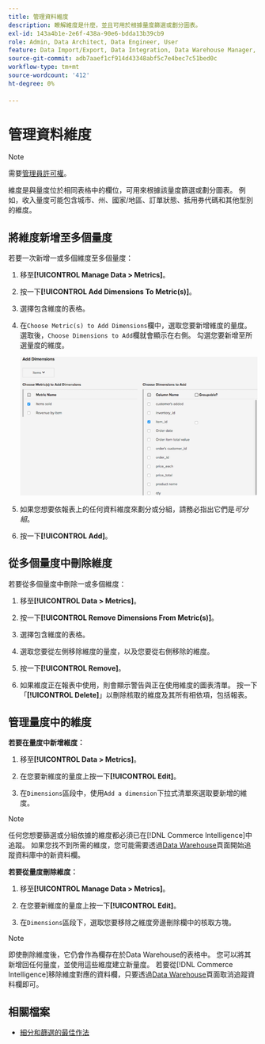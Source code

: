 ```yaml
---
title: 管理資料維度
description: 瞭解維度是什麼，並且可用於根據量度篩選或劃分圖表。
exl-id: 143a4b1e-2e6f-438a-90e6-bdda13b39cb9
role: Admin, Data Architect, Data Engineer, User
feature: Data Import/Export, Data Integration, Data Warehouse Manager, Commerce Tables
source-git-commit: adb7aaef1cf914d43348abf5c7e4bec7c51bed0c
workflow-type: tm+mt
source-wordcount: '412'
ht-degree: 0%

---
```


# 管理資料維度

>[!NOTE]
>
>需要[管理員許可權](../../administrator/user-management/user-management.md)。

維度是與量度位於相同表格中的欄位，可用來根據該量度篩選或劃分圖表。 例如，收入量度可能包含城市、州、國家/地區、訂單狀態、抵用券代碼和其他型別的維度。

## 將維度新增至多個量度

若要一次新增一或多個維度至多個量度：

1. 移至&#x200B;**[!UICONTROL Manage Data > Metrics]**。

1. 按一下&#x200B;**[!UICONTROL Add Dimensions To Metric(s)]**。

1. 選擇包含維度的表格。

1. 在`Choose Metric(s) to Add Dimensions`欄中，選取您要新增維度的量度。 選取後，`Choose Dimensions to Add`欄就會顯示在右側。 勾選您要新增至所選量度的維度。

   ![](../../assets/Add_Dimensions.png)

1. 如果您想要依報表上的任何資料維度來劃分或分組，請務必指出它們是&#x200B;_可分組_。

1. 按一下&#x200B;**[!UICONTROL Add]**。

## 從多個量度中刪除維度

若要從多個量度中刪除一或多個維度：

1. 移至&#x200B;**[!UICONTROL Data > Metrics]**。

1. 按一下&#x200B;**[!UICONTROL Remove Dimensions From Metric(s)]**。

1. 選擇包含維度的表格。

1. 選取您要從左側移除維度的量度，以及您要從右側移除的維度。

1. 按一下&#x200B;**[!UICONTROL Remove]**。

1. 如果維度正在報表中使用，則會顯示警告與正在使用維度的圖表清單。 按一下「**[!UICONTROL Delete]**」以刪除核取的維度及其所有相依項，包括報表。

## 管理量度中的維度

**若要在量度中新增維度：**

1. 移至&#x200B;**[!UICONTROL Data > Metrics]**。

1. 在您要新維度的量度上按一下&#x200B;**[!UICONTROL Edit]**。

1. 在`Dimensions`區段中，使用`Add a dimension`下拉式清單來選取要新增的維度。

>[!NOTE]
>
>任何您想要篩選或分組依據的維度都必須已在[!DNL Commerce Intelligence]中追蹤。 如果您找不到所需的維度，您可能需要透過[Data Warehouse](../data-warehouse-mgr/tour-dwm.md)頁面開始追蹤資料庫中的新資料欄。


**若要從量度刪除維度：**

1. 移至&#x200B;**[!UICONTROL Manage Data > Metrics]**。

1. 在您要新維度的量度上按一下&#x200B;**[!UICONTROL Edit]**。

1. 在`Dimensions`區段下，選取您要移除之維度旁邊刪除欄中的核取方塊。

>[!NOTE]
>
>即使刪除維度後，它仍會作為欄存在於Data Warehouse的表格中。 您可以將其新增回任何量度，並使用這些維度建立新量度。 若要從[!DNL Commerce Intelligence]移除維度對應的資料欄，只要透過[Data Warehouse](../data-warehouse-mgr/tour-dwm.md)頁面取消追蹤資料欄即可。

## 相關檔案

* [細分和篩選的最佳作法](../../best-practices/segment-filter.md)
